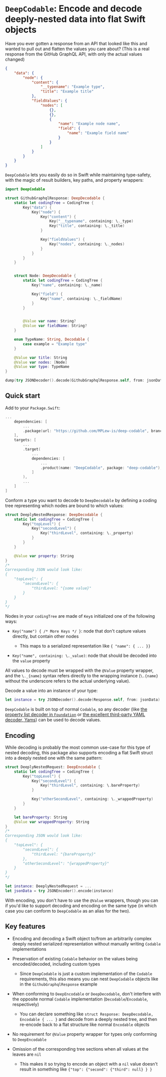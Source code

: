 # `DeepCodable`: Encode and decode deeply-nested data into flat Swift objects #

Have you ever gotten a response from an API that looked like this and wanted to pull out and flatten the values you care about?
(This is a real response from the GitHub GraphQL API, with only the actual values changed)

```json
{
	"data": {
		"node": {
			"content": {
				"__typename": "Example type",
				"title": "Example title"
			},
			"fieldValues": {
				"nodes": [
					{},
					{},
					{
						"name": "Example node name",
						"field": {
							"name": "Example field name"
						}
					}
				]
			}
		}
	}
}
```

`DeepCodable` lets you easily do so in Swift while maintaining type-safety, with the magic of result builders, key paths, and property wrappers:

```swift
import DeepCodable

struct GithubGraphqlResponse: DeepDecodable {
	static let codingTree = CodingTree {
		Key("data") {
			Key("node") {
				Key("content") {
					Key("__typename", containing: \._type)
					Key("title", containing: \._title)
				}

				Key("fieldValues") {
					Key("nodes", containing: \._nodes)
				}
			}
		}
	}


	struct Node: DeepDecodable {
		static let codingTree = CodingTree {
			Key("name", containing: \._name)

			Key("field") {
				Key("name", containing: \._fieldName)
			}
		}


		@Value var name: String?
		@Value var fieldName: String?
	}

	enum TypeName: String, Decodable {
		case example = "Example type"
	}

	@Value var title: String
	@Value var nodes: [Node]
	@Value var type: TypeName
}

dump(try JSONDecoder().decode(GithubGraphqlResponse.self, from: jsonData))
```


## Quick start ##

Add to your `Package.Swift`:
```swift
...
	dependencies: [
		...
		.package(url: "https://github.com/MPLew-is/deep-codable", branch: "main"),
	],
	targets: [
		...
		.target(
			...
			dependencies: [
				...
				.product(name: "DeepCodable", package: "deep-codable"),
			]
		),
		...
	]
]
```

Conform a type you want to decode to `DeepDecodable` by defining a coding tree representing which nodes are bound to which values:
```swift
struct DeeplyNestedResponse: DeepDecodable {
	static let codingTree = CodingTree {
		Key("topLevel") {
			Key("secondLevel") {
				Key("thirdLevel", containing: \._property)
			}
		}
	}

	@Value var property: String
}
/*
Corresponding JSON would look like:
{
	"topLevel": {
		"secondLevel": {
			"thirdLevel: "{some value}"
		}
	}
}
*/
```

Nodes in your `codingTree` are made of `Key`s initialized one of the following ways:

- `Key("name") { /* More Keys */ }`: node that don't capture values directly, but contain other nodes
	- This maps to a serialized representation like `{ "name": { ... }}`

- `Key("name", containing: \._value)`: node that should be decoded into the `value` property

All values to decode must be wrapped with the `@Value` property wrapper, and the `\._{name}` syntax refers directly to the wrapping instance (`\.{name}` without the underscore refers to the actual underlying value).


Decode a value into an instance of your type:
```swift
let instance = try JSONDecoder().decode(Response.self, from: jsonData)
```

`DeepCodable` is built on top of normal `Codable`, so any decoder (like [the property list decoder in `Foundation`](https://developer.apple.com/documentation/foundation/propertylistdecoder) or [the excellent third-party YAML decoder, Yams](https://github.com/jpsim/Yams)) can be used to decode values.


## Encoding ##

While decoding is probably the most common use-case for this type of nested decoding, this package also supports encoding a flat Swift struct into a deeply nested one with the same pattern:
```swift
struct DeeplyNestedRequest: DeepEncodable {
	static let codingTree = CodingTree {
		Key("topLevel") {
			Key("secondLevel") {
				Key("thirdLevel", containing: \.bareProperty)
			}

			Key("otherSecondLevel", containing: \._wrappedProperty)
		}
	}

	let bareProperty: String
	@Value var wrappedProperty: String
}
/*
Corresponding JSON would look like:
{
	"topLevel": {
		"secondLevel": {
			"thirdLevel: "{bareProperty}"
		},
		"otherSecondLevel": "{wrappedProperty}"
	}
}
*/

let instance: DeeplyNestedRequest = ...
let jsonData = try JSONEncoder().encode(instance)
```

With encoding, you don't have to use the `@Value` wrappers, though you can if you'd like to support decoding and encoding on the same type (in which case you can conform to `DeepCodable` as an alias for the two).


## Key features ##

- Encoding and decoding a Swift object to/from an arbitrarily complex deeply nested serialized representation without manually writing `Codable` implementations

- Preservation of existing `Codable` behavior on the values being encoded/decoded, including custom types
	- Since `DeepCodable` is just a custom implementation of the `Codable` requirements, this also means you can nest `DeepCodable` objects like in the `GithubGraphqlResponse` example

- When conforming to `DeepEncodable` or `DeepDecodable`, don't interfere with the opposite normal `Codable` implementation (`Decodable`/`Encodable`, respectively)
	- You can declare something like `struct Response: DeepDecodable, Encodable { ... }` and decode from a deeply nested tree, and then re-encode back to a flat structure like normal `Encodable` objects

- No requirement for `@Value` property wrapper for types only conforming to `DeepEncodable`

- Omission of the corresponding tree sections when all values at the leaves are `nil`
	- This makes it so trying to encode an object with a `nil` value doesn't result in something like `{"top": {"second": {"third": null} } }`
